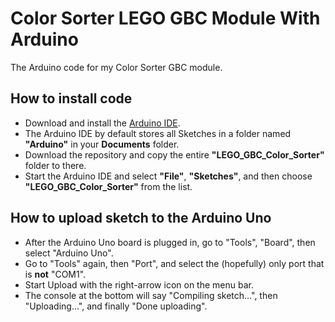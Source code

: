 # Color Sorter LEGO GBC Module With Arduino
The Arduino code for my Color Sorter GBC module.

## How to install code
- Download and install the [Arduino IDE](https://www.arduino.cc/en/software).
- The Arduino IDE by default stores all Sketches in a folder named **"Arduino"** in your **Documents** folder.
- Download the repository and copy the entire **"LEGO_GBC_Color_Sorter"** folder to there.
- Start the Arduino IDE and select **"File"**, **"Sketches"**, and then choose **"LEGO_GBC_Color_Sorter"** from the list.

## How to upload sketch to the Arduino Uno
- After the Arduino Uno board is plugged in, go to "Tools", "Board", then select "Arduino Uno".
- Go to "Tools" again, then "Port", and select the (hopefully) only port that is **not** "COM1".
- Start Upload with the right-arrow icon on the menu bar.
- The console at the bottom will say "Compiling sketch...", then "Uploading...", and finally "Done uploading".
